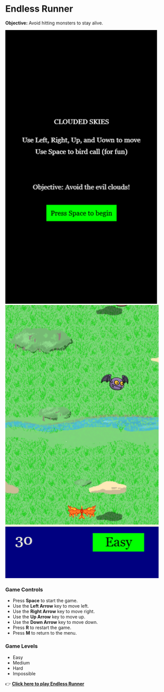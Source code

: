 # **Endless Runner**

**Objective:** Avoid hitting monsters to stay alive.

![menu](./assets/images/menu.png)  
![game-play](./assets/images/game-play.png)

### Game Controls

- Press **Space** to start the game.  
- Use the **Left Arrow** key to move left.  
- Use the **Right Arrow** key to move right.  
- Use the **Up Arrow** key to move up.  
- Use the **Down Arrow** key to move down.  
- Press **R** to restart the game.  
- Press **M** to return to the menu.

### Game Levels

- Easy  
- Medium  
- Hard  
- Impossible

👉 [**Click here to play Endless Runner**](https://arifmiah07.github.io/Endless-Runner/)

